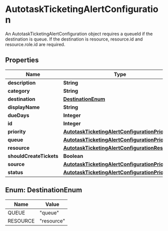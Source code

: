 

# AutotaskTicketingAlertConfiguration

An AutotaskTicketingAlertConfiguration object requires a queueId if the destination is queue. If the destination is resource, resource.id and resource.role.id are required.

## Properties

| Name | Type | Description | Notes |
|------------ | ------------- | ------------- | -------------|
|**description** | **String** |  |  [optional] |
|**category** | **String** |  |  [optional] |
|**destination** | [**DestinationEnum**](#DestinationEnum) |  |  [optional] |
|**displayName** | **String** |  |  [optional] |
|**dueDays** | **Integer** |  |  [optional] |
|**id** | **Integer** |  |  [optional] |
|**priority** | [**AutotaskTicketingAlertConfigurationPriority**](AutotaskTicketingAlertConfigurationPriority.md) |  |  [optional] |
|**queue** | [**AutotaskTicketingAlertConfigurationPriority**](AutotaskTicketingAlertConfigurationPriority.md) |  |  [optional] |
|**resource** | [**AutotaskTicketingAlertConfigurationResource**](AutotaskTicketingAlertConfigurationResource.md) |  |  [optional] |
|**shouldCreateTickets** | **Boolean** |  |  [optional] |
|**source** | [**AutotaskTicketingAlertConfigurationPriority**](AutotaskTicketingAlertConfigurationPriority.md) |  |  [optional] |
|**status** | [**AutotaskTicketingAlertConfigurationPriority**](AutotaskTicketingAlertConfigurationPriority.md) |  |  [optional] |



## Enum: DestinationEnum

| Name | Value |
|---- | -----|
| QUEUE | &quot;queue&quot; |
| RESOURCE | &quot;resource&quot; |



